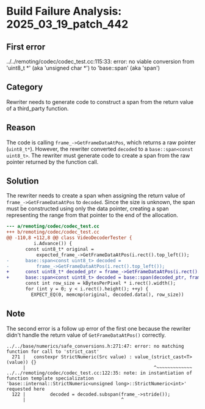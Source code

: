 # Build Failure Analysis: 2025_03_19_patch_442

## First error

../../remoting/codec/codec_test.cc:115:33: error: no viable conversion from 'uint8_t *' (aka 'unsigned char *') to 'base::span<const uint8_t>' (aka 'span<const unsigned char>')

## Category
Rewriter needs to generate code to construct a span from the return value of a third_party function.

## Reason
The code is calling `frame_->GetFrameDataAtPos`, which returns a raw pointer (`uint8_t*`). However, the rewriter converted `decoded` to a `base::span<const uint8_t>`.  The rewriter must generate code to create a span from the raw pointer returned by the function call.

## Solution
The rewriter needs to create a span when assigning the return value of `frame_->GetFrameDataAtPos` to `decoded`. Since the size is unknown, the span must be constructed using only the data pointer, creating a span representing the range from that pointer to the end of the allocation.

```diff
--- a/remoting/codec/codec_test.cc
+++ b/remoting/codec/codec_test.cc
@@ -110,8 +112,8 @@ class VideoDecoderTester {
          i.Advance()) {
       const uint8_t* original =
           expected_frame_->GetFrameDataAtPos(i.rect().top_left());
-      base::span<const uint8_t> decoded =
-          frame_->GetFrameDataAtPos(i.rect().top_left());
+      const uint8_t* decoded_ptr = frame_->GetFrameDataAtPos(i.rect().top_left());
+      base::span<const uint8_t> decoded = base::span(decoded_ptr, frame_->stride() * frame_->height());
       const int row_size = kBytesPerPixel * i.rect().width();
       for (int y = 0; y < i.rect().height(); ++y) {
         EXPECT_EQ(0, memcmp(original, decoded.data(), row_size))

```

## Note
The second error is a follow up error of the first one because the rewriter didn't handle the return value of `GetFrameDataAtPos()` correctly.

```
../../base/numerics/safe_conversions.h:271:47: error: no matching function for call to 'strict_cast'
  271 |   constexpr StrictNumeric(Src value) : value_(strict_cast<T>(value)) {}
      |                                               ^~~~~~~~~~~~~~
../../remoting/codec/codec_test.cc:122:35: note: in instantiation of function template specialization 'base::internal::StrictNumeric<unsigned long>::StrictNumeric<int>' requested here
  122 |         decoded = decoded.subspan(frame_->stride());
      |                                   ^